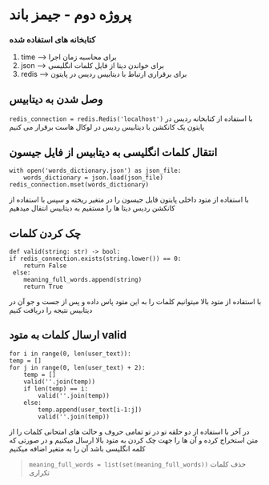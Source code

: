 # پروژه دوم - جیمز باند


### کتابخانه های استفاده شده
1) time --> برای محاسبه زمان اجرا
2) json --> برای خواندن دیتا از فایل کلمات انگلیسی
3) redis --> برای برقراری ارتباط با دیتابیس ردیس در پایتون

## وصل شدن به دیتابیس
`redis_connection = redis.Redis('localhost')`
با استفاده از کتابخانه ردیس در پایتون یک کانکشن با دیتابیس ردیس در لوکال هاست برقرار می کنیم

## انتقال کلمات انگلیسی به دیتابیس از فایل جیسون

    with open('words_dictionary.json') as json_file:  
	    words_dictionary = json.load(json_file) 
    redis_connection.mset(words_dictionary)
 با استفاده از متود داخلی پایتون قایل جیسون را در متغیر ریخته و سپس با استفاده از کانکشن ردیس دیتا ها را مستقیم به دیتابیس انتقال میدهیم


## چک کردن کلمات

    def valid(string: str) -> bool:   
    if redis_connection.exists(string.lower()) == 0:  
        return False  
	 else:  
	    meaning_full_words.append(string)  
	    return True
با استفاده از متود بالا میتوانیم کلمات را به این متود پاس داده و پس از جست و جو آن در دیتابیس نتیجه را دریافت کنیم

  
  ## ارسال کلمات به متود valid

    for i in range(0, len(user_text)):  
    temp = []  
    for j in range(0, len(user_text) + 2):  
        temp = []  
        valid(''.join(temp))  
        if len(temp) == i:  
            valid(''.join(temp))  
        else:  
            temp.append(user_text[i-1:j])  
            valid(''.join(temp))

در آخر با استفاده از دو حلقه تو در تو تمامی حروف و حالت های امتحانی کلمات را از متن استخراج کرده و آن ها را جهت چک کردن به متود بالا ارسال میکنیم و در صورتی که کلمه انگلیسی باشد آن را به متغیر اضافه میکنیم



> `meaning_full_words = list(set(meaning_full_words))` حذف کلمات تکراری 
